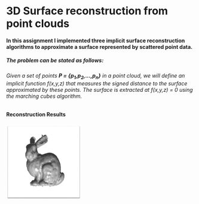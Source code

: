 # 3D Surface reconstruction from point clouds

#### In this assignment I implemented three implicit surface reconstruction algorithms to approximate a surface represented by scattered point data. 

##### The problem can be stated as follows:
###### Given a set of points **P = {p<sub>1</sub>,p<sub>2</sub>,...,p<sub>n</sub>}** in a point cloud, we will define an implicit function f(x,y,z) that measures the signed distance to the surface approximated by these points. The surface is extracted at f(x,y,z) = 0 using the marching cubes algorithm.

#### Reconstruction Results

<img src="./imgs/1.png" width="200" height="200" />
